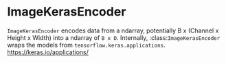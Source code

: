# ImageKerasEncoder

`ImageKerasEncoder` encodes data from a ndarray, potentially B x (Channel x Height x Width) into a ndarray of `B x D`. Internally, :class:`ImageKerasEncoder` wraps the models from `tensorflow.keras.applications`. https://keras.io/applications/